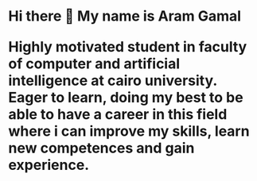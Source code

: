 <h1>Hi there 👋 My name is Aram Gamal</h>

Highly motivated student in faculty of computer and artificial intelligence at cairo university. Eager to learn, doing my best to be able to have a career in this field where i can improve my skills, learn new competences and gain experience.
<!--
**AramGamal/AramGamal** is a ✨ _special_ ✨ repository because its `README.md` (this file) appears on your GitHub profile.

Here are some ideas to get you started:

- 🔭 I’m currently working on ...
- 🌱 I’m currently learning ...
- 👯 I’m looking to collaborate on ...
- 🤔 I’m looking for help with ...
- 💬 Ask me about ...
- 📫 How to reach me: ...
- 😄 Pronouns: ...
- ⚡ Fun fact: ...
-->
